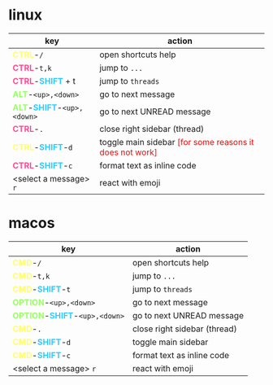 # linux
key | action
-|-
<span style="color:#ffff66">**CTRL**</span>-`/` | open shortcuts help
<span style="color:#ff4d94">**CTRL**</span>-`t,k` | jump to `...`
<span style="color:#ff4d94">**CTRL**</span>-<span style="color:#33ccff">**SHIFT**</span> + t  | jump to `threads`
<span style="color:#99ff66">**ALT**</span>-`<up>,<down>` | go to next message
<span style="color:#99ff66">**ALT**</span>-<span style="color:#33ccff">**SHIFT**</span>-`<up>,<down>` | go to next UNREAD message
<span style="color:#ff4d94">**CTRL**</span>-`.` | close right sidebar (thread)
<span style="color:#ffff66">**CTRL**</span>-<span style="color:#33ccff">**SHIFT**</span>-`d` | toggle main sidebar <span style="color:red">[for some reasons it does not work]</span>
<span style="color:#ff4d94">**CTRL**</span>-<span style="color:#33ccff">**SHIFT**</span>-`c`  | format text as inline code
\<select a message\> `r` | react with emoji

# macos
key | action
-|-
<span style="color:#ffff66">**CMD**</span>-`/` | open shortcuts help
<span style="color:#ffff66">**CMD**</span>-`t,k` | jump to `...`
<span style="color:#ffff66">**CMD**</span>-<span style="color:#33ccff">**SHIFT**</span>-`t` | jump to `threads`
<span style="color:#99ff66">**OPTION**</span>-`<up>,<down>` | go to next message
<span style="color:#99ff66">**OPTION**</span>-<span style="color:#33ccff">**SHIFT**</span>-`<up>,<down>` | go to next UNREAD message
<span style="color:#ffff66">**CMD**</span>-`.` | close right sidebar (thread)
<span style="color:#ffff66">**CMD**</span>-<span style="color:#33ccff">**SHIFT**</span>-`d` | toggle main sidebar
<span style="color:#ffff66">**CMD**</span>-<span style="color:#33ccff">**SHIFT**</span>-`c` | format text as inline code
\<select a message\> `r` | react with emoji
